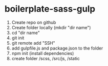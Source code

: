 # boilerplate-sass-gulp

1. Create repo on github
2. Create folder locally (mkdir "dir name")
3. cd "dir name"
4. git init
5. git remote add "SSH"
6. add gulpfile.js and package.json to the folder
7. npm init (install dependencies)
8. create folder /scss, /src/js, /static
